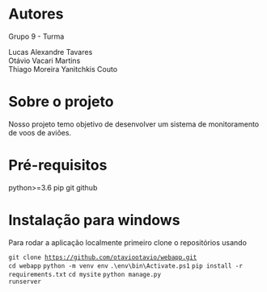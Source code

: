 # Autores
Grupo 9 - Turma 

Lucas Alexandre Tavares \
Otávio Vacari Martins \
Thiago Moreira Yanitchkis Couto 

# Sobre o projeto 

Nosso projeto temo objetivo de desenvolver um sistema de monitoramento de voos de aviões.
# Pré-requisitos 

python>=3.6
pip
git
github

# Instalação para windows

Para rodar a aplicação localmente primeiro clone o repositórios usando

<code>git clone https://github.com/otaviootavio/webapp.git </code>
<code>cd webapp</code>
<code>python -m venv env</code>
<code>.\env\bin\Activate.ps1</code>
<code>pip install -r requirements.txt</code>
<code>cd mysite</code>
<code>python manage.py runserver</code>
